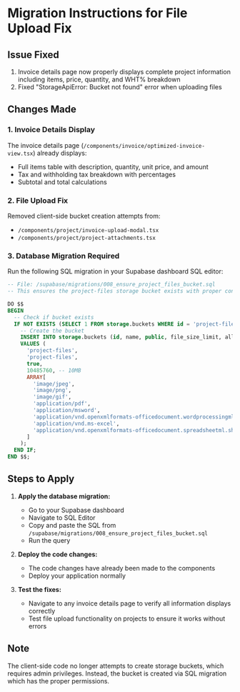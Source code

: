 # Migration Instructions for File Upload Fix

## Issue Fixed
1. Invoice details page now properly displays complete project information including items, price, quantity, and WHT% breakdown
2. Fixed "StorageApiError: Bucket not found" error when uploading files

## Changes Made

### 1. Invoice Details Display
The invoice details page (`/components/invoice/optimized-invoice-view.tsx`) already displays:
- Full items table with description, quantity, unit price, and amount
- Tax and withholding tax breakdown with percentages
- Subtotal and total calculations

### 2. File Upload Fix
Removed client-side bucket creation attempts from:
- `/components/project/invoice-upload-modal.tsx`
- `/components/project/project-attachments.tsx`

### 3. Database Migration Required
Run the following SQL migration in your Supabase dashboard SQL editor:

```sql
-- File: /supabase/migrations/008_ensure_project_files_bucket.sql
-- This ensures the project-files storage bucket exists with proper configuration

DO $$
BEGIN
  -- Check if bucket exists
  IF NOT EXISTS (SELECT 1 FROM storage.buckets WHERE id = 'project-files') THEN
    -- Create the bucket
    INSERT INTO storage.buckets (id, name, public, file_size_limit, allowed_mime_types)
    VALUES (
      'project-files',
      'project-files',
      true,
      10485760, -- 10MB
      ARRAY[
        'image/jpeg',
        'image/png', 
        'image/gif',
        'application/pdf',
        'application/msword',
        'application/vnd.openxmlformats-officedocument.wordprocessingml.document',
        'application/vnd.ms-excel',
        'application/vnd.openxmlformats-officedocument.spreadsheetml.sheet'
      ]
    );
  END IF;
END $$;
```

## Steps to Apply

1. **Apply the database migration:**
   - Go to your Supabase dashboard
   - Navigate to SQL Editor
   - Copy and paste the SQL from `/supabase/migrations/008_ensure_project_files_bucket.sql`
   - Run the query

2. **Deploy the code changes:**
   - The code changes have already been made to the components
   - Deploy your application normally

3. **Test the fixes:**
   - Navigate to any invoice details page to verify all information displays correctly
   - Test file upload functionality on projects to ensure it works without errors

## Note
The client-side code no longer attempts to create storage buckets, which requires admin privileges. Instead, the bucket is created via SQL migration which has the proper permissions.